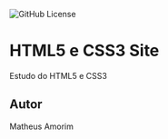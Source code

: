 ![GitHub License](https://img.shields.io/github/license/Amorimo/Site?style=social)

# HTML5 e CSS3 Site
Estudo do HTML5 e CSS3
## Autor
Matheus Amorim
